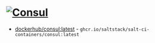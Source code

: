 # [![Consul](https://github.com/saltstack/salt-ci-containers/actions/workflows/consul-containers.yml/badge.svg)](https://github.com/saltstack/salt-ci-containers/actions/workflows/consul-containers.yml)

- [dockerhub/consul:latest](https://hub.docker.com/r/_/consul/tags?name=latest) - `ghcr.io/saltstack/salt-ci-containers/consul:latest`

